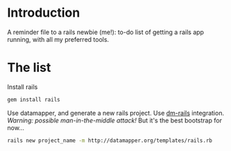 # Introduction

A reminder file to a rails newbie (me!):
to-do list of getting a rails app running,
with all my preferred tools.

# The list

Install rails

```sh
gem install rails
```

Use datamapper, and generate a new rails project. Use [dm-rails](https://github.com/datamapper/dm-rails) integration.
*Warning: possible man-in-the-middle attack!*
But it's the best bootstrap for now...

```sh
rails new project_name -m http://datamapper.org/templates/rails.rb
```
